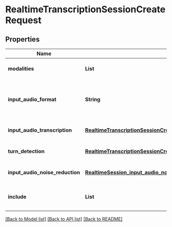 # RealtimeTranscriptionSessionCreateRequest
## Properties

| Name | Type | Description | Notes |
|------------ | ------------- | ------------- | -------------|
| **modalities** | **List** | The set of modalities the model can respond with. To disable audio, set this to [\&quot;text\&quot;].  | [optional] [default to null] |
| **input\_audio\_format** | **String** | The format of input audio. Options are &#x60;pcm16&#x60;, &#x60;g711_ulaw&#x60;, or &#x60;g711_alaw&#x60;. For &#x60;pcm16&#x60;, input audio must be 16-bit PCM at a 24kHz sample rate,  single channel (mono), and little-endian byte order.  | [optional] [default to pcm16] |
| **input\_audio\_transcription** | [**RealtimeTranscriptionSessionCreateRequest_input_audio_transcription**](RealtimeTranscriptionSessionCreateRequest_input_audio_transcription.md) |  | [optional] [default to null] |
| **turn\_detection** | [**RealtimeTranscriptionSessionCreateRequest_turn_detection**](RealtimeTranscriptionSessionCreateRequest_turn_detection.md) |  | [optional] [default to null] |
| **input\_audio\_noise\_reduction** | [**RealtimeSession_input_audio_noise_reduction**](RealtimeSession_input_audio_noise_reduction.md) |  | [optional] [default to null] |
| **include** | **List** | The set of items to include in the transcription. Current available items are: - &#x60;item.input_audio_transcription.logprobs&#x60;  | [optional] [default to null] |

[[Back to Model list]](../README.md#documentation-for-models) [[Back to API list]](../README.md#documentation-for-api-endpoints) [[Back to README]](../README.md)

